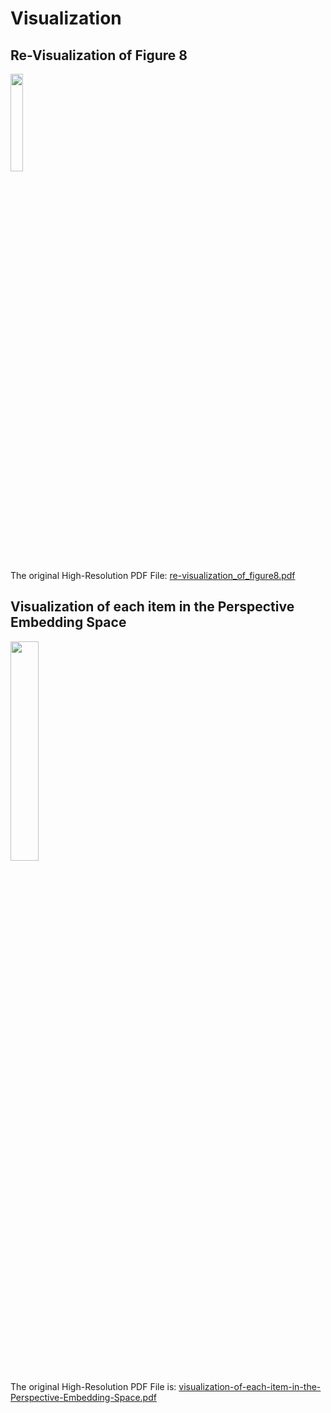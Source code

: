 # Visualization

## Re-Visualization of Figure 8


<img src="re-visualization_of_figure8.png" width = "20%" />


The original High-Resolution PDF File: [re-visualization_of_figure8.pdf](re-visualization_of_figure8.pdf)


## Visualization of each item in the Perspective Embedding Space

<img src="visualization-of-each-item-in-the-Perspective-Embedding-Space.png" width = "30%" />

The original High-Resolution PDF File is: [visualization-of-each-item-in-the-Perspective-Embedding-Space.pdf](re-visualization_of_figure8.pdf)


